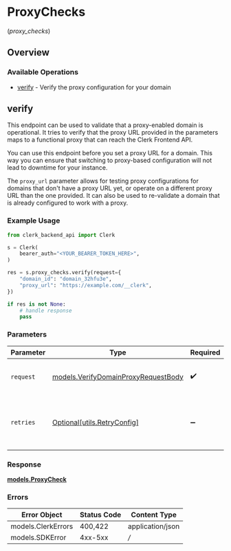 # ProxyChecks
(*proxy_checks*)

## Overview

### Available Operations

* [verify](#verify) - Verify the proxy configuration for your domain

## verify

This endpoint can be used to validate that a proxy-enabled domain is operational.
It tries to verify that the proxy URL provided in the parameters maps to a functional proxy that can reach the Clerk Frontend API.

You can use this endpoint before you set a proxy URL for a domain. This way you can ensure that switching to proxy-based
configuration will not lead to downtime for your instance.

The `proxy_url` parameter allows for testing proxy configurations for domains that don't have a proxy URL yet, or operate on
a different proxy URL than the one provided. It can also be used to re-validate a domain that is already configured to work with a proxy.

### Example Usage

```python
from clerk_backend_api import Clerk

s = Clerk(
    bearer_auth="<YOUR_BEARER_TOKEN_HERE>",
)

res = s.proxy_checks.verify(request={
    "domain_id": "domain_32hfu3e",
    "proxy_url": "https://example.com/__clerk",
})

if res is not None:
    # handle response
    pass

```

### Parameters

| Parameter                                                                           | Type                                                                                | Required                                                                            | Description                                                                         |
| ----------------------------------------------------------------------------------- | ----------------------------------------------------------------------------------- | ----------------------------------------------------------------------------------- | ----------------------------------------------------------------------------------- |
| `request`                                                                           | [models.VerifyDomainProxyRequestBody](../../models/verifydomainproxyrequestbody.md) | :heavy_check_mark:                                                                  | The request object to use for the request.                                          |
| `retries`                                                                           | [Optional[utils.RetryConfig]](../../models/utils/retryconfig.md)                    | :heavy_minus_sign:                                                                  | Configuration to override the default retry behavior of the client.                 |

### Response

**[models.ProxyCheck](../../models/proxycheck.md)**

### Errors

| Error Object       | Status Code        | Content Type       |
| ------------------ | ------------------ | ------------------ |
| models.ClerkErrors | 400,422            | application/json   |
| models.SDKError    | 4xx-5xx            | */*                |
